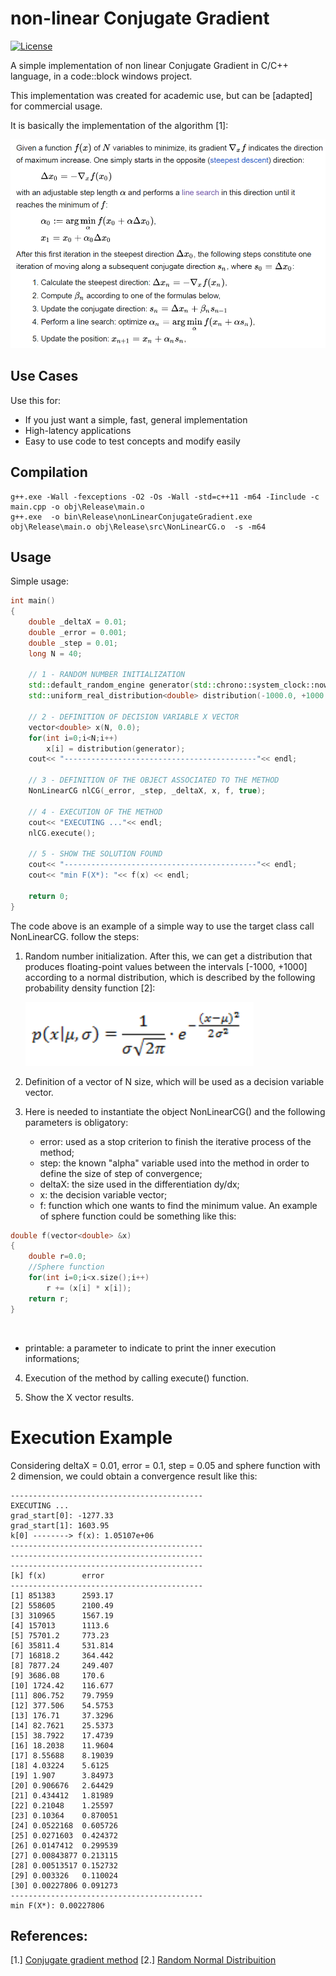 # non-linear Conjugate Gradient


[![License](http://img.shields.io/:license-Apache%202-blue.svg)](http://www.apache.org/licenses/LICENSE-2.0.txt)

A simple implementation of non linear Conjugate Gradient in C/C++ language, in a code::block windows project.

This implementation was created for academic use, but can be [adapted] for commercial usage. 

It is basically the implementation of the algorithm [1]:

![](Algorithm.png)


## Use Cases

Use this for:

- If you just want a simple, fast, general implementation
- High-latency applications
- Easy to use code to test concepts and modify easily


## Compilation

```
g++.exe -Wall -fexceptions -O2 -Os -Wall -std=c++11 -m64 -Iinclude -c main.cpp -o obj\Release\main.o
g++.exe  -o bin\Release\nonLinearConjugateGradient.exe obj\Release\main.o obj\Release\src\NonLinearCG.o  -s -m64  
```


## Usage

Simple usage:

```c++
int main()
{
    double _deltaX = 0.01;
    double _error = 0.001;
    double _step = 0.01;
    long N = 40;

    // 1 - RANDOM NUMBER INITIALIZATION
    std::default_random_engine generator(std::chrono::system_clock::now().time_since_epoch().count());
    std::uniform_real_distribution<double> distribution(-1000.0, +1000.0);

    // 2 - DEFINITION OF DECISION VARIABLE X VECTOR
    vector<double> x(N, 0.0);
    for(int i=0;i<N;i++)
        x[i] = distribution(generator);
    cout<< "-------------------------------------------"<< endl;

    // 3 - DEFINITION OF THE OBJECT ASSOCIATED TO THE METHOD
    NonLinearCG nlCG(_error, _step, _deltaX, x, f, true);

    // 4 - EXECUTION OF THE METHOD
    cout<< "EXECUTING ..."<< endl;
    nlCG.execute();

    // 5 - SHOW THE SOLUTION FOUND
    cout<< "-------------------------------------------"<< endl;
    cout<< "min F(X*): "<< f(x) << endl;

    return 0;
}

```

The code above is an example of a simple way to use the target class call NonLinearCG. 
follow the steps:


1. Random number initialization. After this, we can get a distribution that produces floating-point values between the intervals [-1000, +1000] according to a normal distribution, which is described by the following probability density function [2]:


	![](NormalDistribution.png)


2. Definition of a vector of N size, which will be used as a decision variable vector.

3. Here is needed to instantiate the object NonLinearCG() and the following parameters is obligatory:
   - error: used as a stop criterion to finish the iterative process of the method;
   - step: the known "alpha" variable used into the method in order to define the size of step of convergence; 
   - deltaX: the size used in the differentiation dy/dx;
   - x: the decision variable vector;
   - f: function which one wants to find the minimum value. An example of sphere function could be something like this:

```c++
double f(vector<double> &x)
{
    double r=0.0;
    //Sphere function
    for(int i=0;i<x.size();i++)
        r += (x[i] * x[i]);
    return r;
} 
```
 
   - printable: a parameter to indicate to print the inner execution informations;
 
4. Execution of the method by calling execute() function.

5. Show the X vector results.


# Execution Example

  Considering deltaX = 0.01, error = 0.1, step = 0.05 and sphere function with 2 dimension, we could obtain a convergence result like this:
``` 
-------------------------------------------
EXECUTING ...
grad_start[0]: -1277.33
grad_start[1]: 1603.95
k[0] --------> f(x): 1.05107e+06
-------------------------------------------
-------------------------------------------
-------------------------------------------
[k] f(x)        error
-------------------------------------------
[1] 851383      2593.17
[2] 558605      2100.49
[3] 310965      1567.19
[4] 157013      1113.6
[5] 75701.2     773.23
[6] 35811.4     531.814
[7] 16818.2     364.442
[8] 7877.24     249.407
[9] 3686.08     170.6
[10] 1724.42    116.677
[11] 806.752    79.7959
[12] 377.506    54.5753
[13] 176.71     37.3296
[14] 82.7621    25.5373
[15] 38.7922    17.4739
[16] 18.2038    11.9604
[17] 8.55688    8.19039
[18] 4.03224    5.6125
[19] 1.907      3.84973
[20] 0.906676   2.64429
[21] 0.434412   1.81989
[22] 0.21048    1.25597
[23] 0.10364    0.870051
[24] 0.0522168  0.605726
[25] 0.0271603  0.424372
[26] 0.0147412  0.299539
[27] 0.00843877 0.213115
[28] 0.00513517 0.152732
[29] 0.003326   0.110024
[30] 0.00227806 0.091273
-------------------------------------------
min F(X*): 0.00227806
```


## References:

[1.] [Conjugate gradient method](<https://en.wikipedia.org/wiki/Conjugate_gradient_method> "Wikipedia:Conjugate gradient method")
[2.] [Random Normal Distribuition](<https://cplusplus.com/reference/random/normal_distribution/> "cplusplus:nomal distribution")

